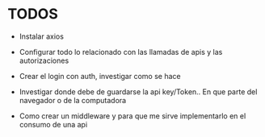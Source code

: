 # TODOS

* Instalar axios
* Configurar todo lo relacionado con las llamadas de apis y las autorizaciones
* Crear el login con auth, investigar como se hace
* Investigar donde debe de guardarse la api key/Token.. En que parte del navegador o de la computadora

* Como crear un middleware y para que me sirve implementarlo en el consumo de una api
